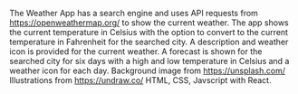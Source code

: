 The Weather App has a search engine and uses API requests from https://openweathermap.org/ to show the current weather. The app shows the current temperature in Celsius with the option to convert to the current temperature in Fahrenheit for the searched city. A description and weather icon is provided for the current weather. A forecast is shown for the searched city for six days with a high and low temperature in Celsius and a weather icon for each day. Background image from https://unsplash.com/ Illustrations from https://undraw.co/
HTML, CSS, Javscript with React.
